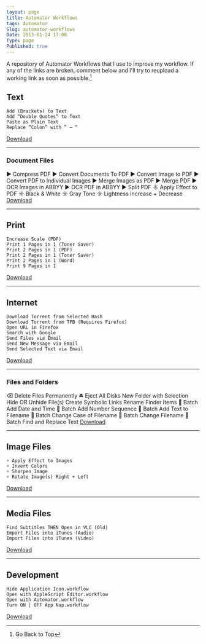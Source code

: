 ```yaml
---
layout: page
title: Automator Workflows
tags: Automator
Slug: automator-workflows
Date: 2013-01-24 17:00
Type: page
Published: true
---
```


A repository of Automator Workflows that I use to improve my workflow. If any of the links are broken, comment below and I'll try to reupload a working link as soon as possible.[^0]

Text
----------------------
    Add (Brackets) to Text
    Add “Double Quotes” to Text
    Paste as Plain Text
    Replace “Colon” with ” – “
<a href="https://www.dropbox.com/sh/99opxyit21oi6p8/IESug4nEDV" target="_blank">Download</a>
<hr>

<h3><div id="Document Files">Document Files</div></h3>
    ▶ Compress PDF
    ▶ Convert Documents To PDF
    ▶ Convert Image to PDF
    ▶ Convert PDF to Individual Images
    ▶ Merge Images as PDF
    ▶ Merge PDF
    ▶ OCR Images in ABBYY
    ▶ OCR PDF in ABBYY
    ▶ Split PDF
    ☼ Apply Effect to PDF
    ☼ Black & White
    ☼ Gray Tone
    ☼ Lightness Increase + Decrease
<a href="https://www.dropbox.com/sh/ogwzam5okjsieaj/f_opbYT988" target="_blank">Download</a>
<hr>

Print
----------------------
    Increase Scale (PDF)
    Print 1 Pages in 1 (Toner Saver)
    Print 2 Pages in 1 (PDF)
    Print 2 Pages in 1 (Toner Saver)
    Print 2 Pages in 1 (Word)
    Print 9 Pages in 1
<a href="" target="_blank">Download</a>
<hr>

Internet
----------------------
    Download Torrent from Selected Hash
    Download Torrent from TPB (Requires Firefox)
    Open URL in Firefox
    Search with Google
    Send Files via Email
    Send New Message via Email
    Send Selected Text via Email
<a href="https://www.dropbox.com/sh/6ziv4165jnaycay/USoi6M2sO9" target="_blank">Download</a>
<hr>

<h3><div id="Files and Folders">Files and Folders</div></h3>
    ⌫ Delete Files Permanently
    ⏏  Eject All Disks
    New Folder with Selection
    Hide OR Unhide File(s)
    Create Symbolic Links
    Rename Finder Items
     Batch Add Date and Time
     Batch Add Number Sequence
     Batch Add Text to Filename
     Batch Change Case of Filename
     Batch Change Filename
     Batch Find and Replace Text
<a href="https://www.dropbox.com/sh/237baatcwynf975/43bLlyFNuy" target="_blank">Download</a>
<hr>

Image Files
----------------------
    ☼ Apply Effect to Images
    ☼ Invert Colors
    ☼ Sharpen Image
    ☼ Rotate Image(s) Right + Left
<a href="https://www.dropbox.com/sh/237baatcwynf975/43bLlyFNuy" target="_blank">Download</a>
<hr>

Media Files
----------------------
    Find Subtitles THEN Open in VLC (Old)
    Import Files into iTunes (Audio)
    Import Files into iTunes (Video)
<a href="" target="_blank">Download</a>
<hr>

Development
----------------------
    Hide Application Icon.workflow
    Open with AppleScript Editor.workflow
    Open with Automator.workflow
    Turn ON | OFF App Nap.workflow
<a href="https://www.dropbox.com/sh/t4ngev0z3rcdkml/8ipXsclFfl" target="_blank">Download</a>

[^0]: Go Back to Top